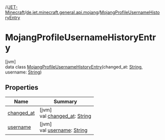 //[JET-Minecraft](../../../index.md)/[de.jet.minecraft.general.api.mojang](../index.md)/[MojangProfileUsernameHistoryEntry](index.md)

# MojangProfileUsernameHistoryEntry

[jvm]\
data class [MojangProfileUsernameHistoryEntry](index.md)(changed_at: [String](https://kotlinlang.org/api/latest/jvm/stdlib/kotlin/-string/index.html), username: [String](https://kotlinlang.org/api/latest/jvm/stdlib/kotlin/-string/index.html))

## Properties

| Name | Summary |
|---|---|
| [changed_at](changed_at.md) | [jvm]<br>val [changed_at](changed_at.md): [String](https://kotlinlang.org/api/latest/jvm/stdlib/kotlin/-string/index.html) |
| [username](username.md) | [jvm]<br>val [username](username.md): [String](https://kotlinlang.org/api/latest/jvm/stdlib/kotlin/-string/index.html) |
